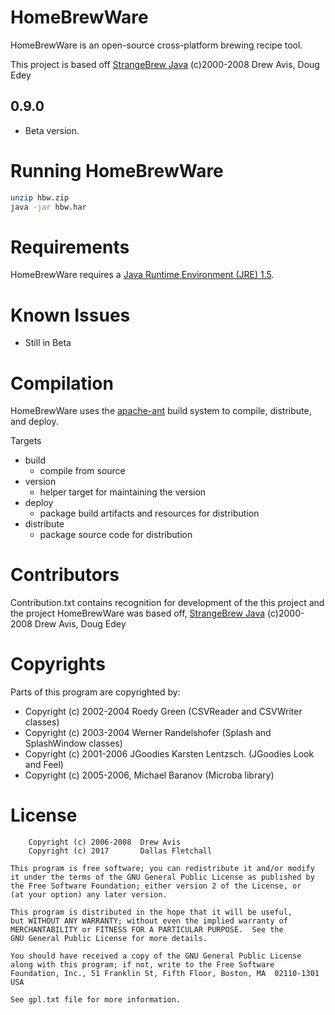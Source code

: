 # HomeBrewWare

HomeBrewWare is an open-source cross-platform brewing recipe tool.

This project is based off [StrangeBrew Java](www.strangebrew.ca)
(c)2000-2008 Drew Avis, Doug Edey

0.9.0
-----
* Beta version.


Running HomeBrewWare
====================

```bash
unzip hbw.zip
java -jar hbw.har
```

Requirements
============

HomeBrewWare requires a [Java Runtime Environment (JRE) 1.5](http://java.sun.com/j2se/1.5.0/index.jsp).


Known Issues
============

* Still in Beta


Compilation
===========

HomeBrewWare uses the [apache-ant](http://ant.apache.org) build system to compile,
distribute, and deploy.

Targets

* build
    - compile from source
* version
    - helper target for maintaining the version
* deploy
    - package build artifacts and resources for distribution
* distribute
    - package source code for distribution

Contributors
============

Contribution.txt contains recognition for development of the
this project and the project HomeBrewWare was based off,
[StrangeBrew Java](http://www.strangebrew.ca)
(c)2000-2008 Drew Avis, Doug Edey


Copyrights
==========

Parts of this program are copyrighted by:
* Copyright (c) 2002-2004 Roedy Green (CSVReader and CSVWriter classes)
* Copyright (c) 2003-2004 Werner Randelshofer (Splash and SplashWindow classes)
* Copyright (c) 2001-2006 JGoodies Karsten Lentzsch. (JGoodies Look and Feel)
* Copyright (c) 2005-2006, Michael Baranov (Microba library)


License
=======

        Copyright (c) 2006-2008  Drew Avis
        Copyright (c) 2017       Dallas Fletchall

    This program is free software; you can redistribute it and/or modify
    it under the terms of the GNU General Public License as published by
    the Free Software Foundation; either version 2 of the License, or
    (at your option) any later version.

    This program is distributed in the hope that it will be useful,
    but WITHOUT ANY WARRANTY; without even the implied warranty of
    MERCHANTABILITY or FITNESS FOR A PARTICULAR PURPOSE.  See the
    GNU General Public License for more details.

    You should have received a copy of the GNU General Public License
    along with this program; if not, write to the Free Software
    Foundation, Inc., 51 Franklin St, Fifth Floor, Boston, MA  02110-1301  USA

    See gpl.txt file for more information.


